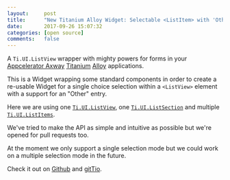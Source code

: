 ```yaml
---
layout:     post
title:      "New Titanium Alloy Widget: Selectable <ListItem> with 'Other' support"
date:       2017-09-26 15:07:32
categories: [open source]
comments:   false
---
```


A `Ti.UI.ListView` wrapper with mighty powers for forms in your [Appcelerator Axway](https://www.appcelerator.com/) [Titanium](http://docs.appcelerator.com/platform/latest/#!/guide/Titanium_SDK) [Alloy](http://docs.appcelerator.com/platform/latest/#!/guide/Alloy_Framework) applications.

This is a Widget wrapping some standard components in order to create a re-usable Widget for a single choice selection within a `<ListView>` element with a support for an "Other" entry.

<!--more-->

Here we are using one [`Ti.UI.ListView`](http://docs.appcelerator.com/platform/latest/#!/api/Titanium.UI.ListView), one [`Ti.UI.ListSection`](http://docs.appcelerator.com/platform/latest/#!/api/Titanium.UI.ListSection) and multiple [`Ti.UI.ListItems`](http://docs.appcelerator.com/platform/latest/#!/api/Titanium.UI.ListItems).

We've tried to make the API as simple and intuitive as possible but we're opened for pull requests too.

At the moment we only support a single selection mode but we could work on a multiple selection mode in the future.

Check it out on [Github](https://github.com/Cyber-Duck/alloy-select-listview) and [gitTio](http://gitt.io/component/uk.co.cyber-duck.select).
